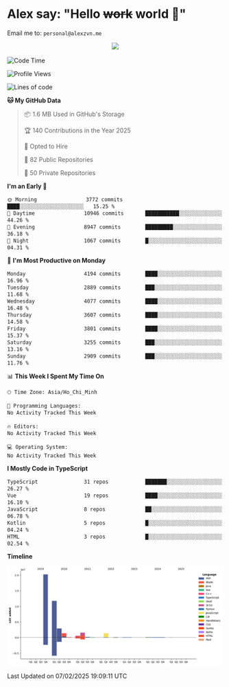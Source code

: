 # Alex say: "Hello ~~work~~ world 🐾"
Email me to: `personal@alexzvn.me`


<p align=center>
  <a href="https://skillicons.dev">
    <img src="https://skillicons.dev/icons?i=ts,js,php,nodejs,bun,vue,nuxt,react,svelte,tauri,laravel,rust,mongodb,docker,electron,redis,rabbitmq,tailwind,git,cloudflare,elysia,mysql,nginx,rollupjs,sentry,ubuntu,yarn,html,css,vite" />
  </a>
</p>

<!--START_SECTION:waka-->
![Code Time](http://img.shields.io/badge/Code%20Time-1%2C066%20hrs%2055%20mins-blue)

![Profile Views](http://img.shields.io/badge/Profile%20Views-0-blue)

![Lines of code](https://img.shields.io/badge/From%20Hello%20World%20I%27ve%20Written-40.6%20million%20lines%20of%20code-blue)

**🐱 My GitHub Data** 

> 📦 1.6 MB Used in GitHub's Storage 
 > 
> 🏆 140 Contributions in the Year 2025
 > 
> 💼 Opted to Hire
 > 
> 📜 82 Public Repositories 
 > 
> 🔑 50 Private Repositories 
 > 
**I'm an Early 🐤** 

```text
🌞 Morning                3772 commits        ████░░░░░░░░░░░░░░░░░░░░░   15.25 % 
🌆 Daytime                10946 commits       ███████████░░░░░░░░░░░░░░   44.26 % 
🌃 Evening                8947 commits        █████████░░░░░░░░░░░░░░░░   36.18 % 
🌙 Night                  1067 commits        █░░░░░░░░░░░░░░░░░░░░░░░░   04.31 % 
```
📅 **I'm Most Productive on Monday** 

```text
Monday                   4194 commits        ████░░░░░░░░░░░░░░░░░░░░░   16.96 % 
Tuesday                  2889 commits        ███░░░░░░░░░░░░░░░░░░░░░░   11.68 % 
Wednesday                4077 commits        ████░░░░░░░░░░░░░░░░░░░░░   16.48 % 
Thursday                 3607 commits        ████░░░░░░░░░░░░░░░░░░░░░   14.58 % 
Friday                   3801 commits        ████░░░░░░░░░░░░░░░░░░░░░   15.37 % 
Saturday                 3255 commits        ███░░░░░░░░░░░░░░░░░░░░░░   13.16 % 
Sunday                   2909 commits        ███░░░░░░░░░░░░░░░░░░░░░░   11.76 % 
```


📊 **This Week I Spent My Time On** 

```text
🕑︎ Time Zone: Asia/Ho_Chi_Minh

💬 Programming Languages: 
No Activity Tracked This Week

🔥 Editors: 
No Activity Tracked This Week

💻 Operating System: 
No Activity Tracked This Week
```

**I Mostly Code in TypeScript** 

```text
TypeScript               31 repos            ███████░░░░░░░░░░░░░░░░░░   26.27 % 
Vue                      19 repos            ████░░░░░░░░░░░░░░░░░░░░░   16.10 % 
JavaScript               8 repos             ██░░░░░░░░░░░░░░░░░░░░░░░   06.78 % 
Kotlin                   5 repos             █░░░░░░░░░░░░░░░░░░░░░░░░   04.24 % 
HTML                     3 repos             █░░░░░░░░░░░░░░░░░░░░░░░░   02.54 % 
```



**Timeline**

![Lines of Code chart](https://raw.githubusercontent.com/alexzvn/alexzvn/main/assets/bar_graph.png)


 Last Updated on 07/02/2025 19:09:11 UTC
<!--END_SECTION:waka-->
